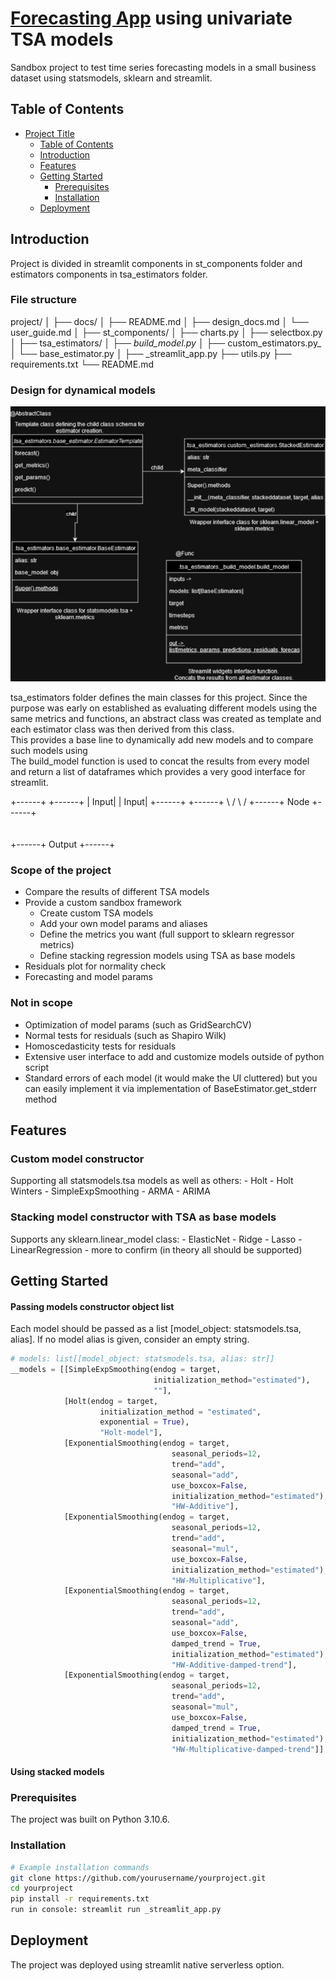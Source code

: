 # [Forecasting App](https://link-url-here.org) using univariate TSA models

Sandbox project to test time series forecasting models in a small business dataset using statsmodels, sklearn and streamlit.

## Table of Contents

- [Project Title](#project-title)
  - [Table of Contents](#table-of-contents)
  - [Introduction](#introduction)
  - [Features](#features)
  - [Getting Started](#getting-started)
    - [Prerequisites](#prerequisites)
    - [Installation](#installation)
  - [Deployment](#deployment)

## Introduction

Project is divided in streamlit components in st_components folder and estimators components in tsa_estimators folder.

### File structure

project/
│
├── docs/
│   ├── README.md
│   ├── design_docs.md
│   └── user_guide.md
│
├── st_components/
│   ├── charts.py
│   ├── selectbox.py
│
├── tsa_estimators/
│   ├── _build_model.py_
│   ├── custom_estimators.py_
│   └── base_estimator.py
│
├── _streamlit_app.py
├── utils.py
├── requirements.txt
└── README.md

### Design for dynamical models

![TSA overview](img/tsa_estimators.png)

tsa_estimators folder defines the main classes for this project. Since the purpose was early on established as evaluating different models using the same metrics and functions, an abstract class was created as template and each estimator class was then derived from this class. 
\
This provides a base line to dynamically add new models and to compare such models using 
\
The build_model function is used to concat the results from every model and return a list of dataframes which provides a very good interface for streamlit.

  +------+        +------+
  | Input|        | Input|
  +------+        +------+
       \          /
        \        /
         +------+
            Node
         +------+
              \
               \
                \
                +------+
                 Output
                +------+

### Scope of the project

- Compare the results of different TSA models
- Provide a custom sandbox framework
    - Create custom TSA models
    - Add your own model params and aliases
    - Define the metrics you want (full support to sklearn regressor metrics)
    - Define stacking regression models using TSA as base models
- Residuals plot for normality check
- Forecasting and model params

### Not in scope

- Optimization of model params (such as GridSearchCV)
- Normal tests for residuals (such as Shapiro Wilk)
- Homoscedasticity tests for residuals
- Extensive user interface to add and customize models outside of python script
- Standard errors of each model (it would make the UI cluttered) but you can easily implement it via implementation of BaseEstimator.get_stderr method

## Features

### Custom model constructor

Supporting all statsmodels.tsa models as well as others:
    - Holt
    - Holt Winters
    - SimpleExpSmoothing
    - ARMA
    - ARIMA

### Stacking model constructor with TSA as base models

Supports any sklearn.linear_model class:
    - ElasticNet
    - Ridge
    - Lasso
    - LinearRegression
    - more to confirm (in theory all should be supported)

## Getting Started

#### Passing models constructor object list

Each model should be passed as a list [model_object: statsmodels.tsa, alias]. If no model alias is given, consider an empty string.

``` Python
# models: list[[model_object: statsmodels.tsa, alias: str]]
__models = [[SimpleExpSmoothing(endog = target, 
                                initialization_method="estimated"),
                                ""],
            [Holt(endog = target,
                    initialization_method = "estimated", 
                    exponential = True),
                    "Holt-model"],
            [ExponentialSmoothing(endog = target, 
                                    seasonal_periods=12, 
                                    trend="add", 
                                    seasonal="add", 
                                    use_boxcox=False, 
                                    initialization_method="estimated"),
                                    "HW-Additive"],
            [ExponentialSmoothing(endog = target, 
                                    seasonal_periods=12, 
                                    trend="add", 
                                    seasonal="mul", 
                                    use_boxcox=False, 
                                    initialization_method="estimated"),
                                    "HW-Multiplicative"],
            [ExponentialSmoothing(endog = target, 
                                    seasonal_periods=12, 
                                    trend="add", 
                                    seasonal="add", 
                                    use_boxcox=False,
                                    damped_trend = True,
                                    initialization_method="estimated"),
                                    "HW-Additive-damped-trend"],
            [ExponentialSmoothing(endog = target, 
                                    seasonal_periods=12, 
                                    trend="add", 
                                    seasonal="mul", 
                                    use_boxcox=False,
                                    damped_trend = True,
                                    initialization_method="estimated"),
                                    "HW-Multiplicative-damped-trend"]] 
```

#### Using stacked models

### Prerequisites

The project was built on Python 3.10.6.

### Installation

```bash
# Example installation commands
git clone https://github.com/yourusername/yourproject.git
cd yourproject
pip install -r requirements.txt
run in console: streamlit run _streamlit_app.py
```
## Deployment

The project was deployed using streamlit native serverless option. 
